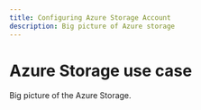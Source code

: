 ```yaml
---
title: Configuring Azure Storage Account
description: Big picture of Azure storage
---
```


# Azure Storage use case

Big picture of the Azure Storage.
